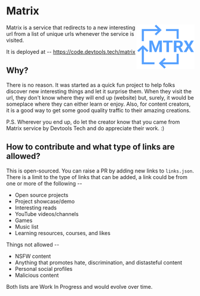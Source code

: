 # Matrix

<img src="./matrix-logo.png" height="120" align="right">

Matrix is a service that redirects to a new interesting url from a list of unique urls whenever the service is visited.

It is deployed at -- https://code.devtools.tech/matrix

## Why?

There is no reason. It was started as a quick fun project to help folks discover new interesting things and let it surprise them. When they visit the url, they don't know where they will end up (website) but, surely, it would be someplace where they can either learn or enjoy. Also, for content creators, it is a good way to get some good quality traffic to their amazing creations.

P.S. Wherever you end up, do let the creator know that you came from Matrix service by Devtools Tech and do appreciate their work. :)

## How to contribute and what type of links are allowed?

This is open-sourced. You can raise a PR by adding new links to `links.json`. There is a limit to the type of links that can be added, a link could be from one or more of the following --

- Open source projects
- Project showcase/demo
- Interesting reads
- YouTube videos/channels
- Games
- Music list
- Learning resources, courses, and likes

Things not allowed --

- NSFW content
- Anything that promotes hate, discrimination, and distasteful content
- Personal social profiles
- Malicious content

Both lists are Work In Progress and would evolve over time.
